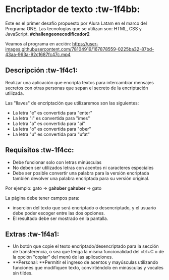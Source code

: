 # Encriptador de texto :tw-1f4bb:
Este es el primer desafío propuesto por Alura Latam en el marco del Programa ONE. Las tecnologías que se utilizan son: HTML, CSS y JavaScript. **#challengeonecodificador2**

Veamos al programa en acción:
https://user-images.githubusercontent.com/78104919/167878559-0225ba32-87bd-43aa-963a-92c1687fc47c.mp4

## Descripción :tw-1f4c1:
Realizar una aplicación que encripta textos para intercambiar mensajes secretos con otras personas que sepan el secreto de la encriptación utilizada.

Las "llaves" de encriptación que utilizaremos son las siguientes:

- La letra "e" es convertida para "enter"
- La letra "i" es convertida para "imes"
- La letra "a" es convertida para "ai"
- La letra "o" es convertida para "ober"
- La letra "u" es convertida para "ufat"

## Requisitos :tw-1f4cc:
- Debe funcionar solo con letras minúsculas
- No deben ser utilizados letras con acentos ni caracteres especiales
- Debe ser posible convertir una palabra para la versión encriptada también devolver una palabra encriptada para su versión original.

Por ejemplo:
gato  => g**ai**t**ober**
g**ai**t**ober** => gato

La página debe tener campos para:
- inserción del texto que será encriptado o desencriptado, y el usuario debe poder escoger entre las dos opciones.
- El resultado debe ser mostrado en la pantalla.

## Extras :tw-1f4a1:
- Un botón que copie el texto encriptado/desencriptado para la sección de transferencia, o sea que tenga la misma funcionalidad del ctrl+C o de la opción "copiar" del menú de las aplicaciones.
- **Personal: **Permitir el ingreso de acentos y mayúsculas utilizando funciones que modifiquen texto, convirtiéndolo en minúsculas y vocales sin tildes.
